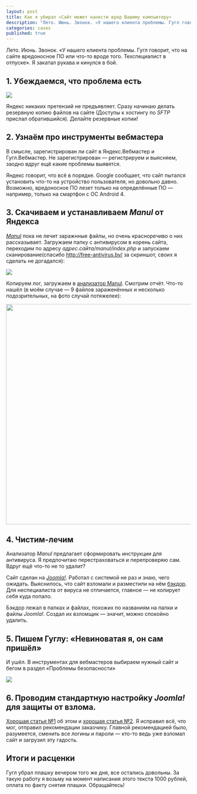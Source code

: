 ```yaml
---
layout: post
title: Как я убирал «Cайт может нанести вред Вашему компьютеру»
description: "Лето. Июнь. Звонок. «У нашего клиента проблемы. Гугл говорит, что на сайте вредоносное ПО или что-то вроде того. Техспециалист в отпуске». Я закатал рукава и кинулся в бой..."
categories: cases
published: true
---
```


Лето. Июнь. Звонок. «У нашего клиента проблемы. Гугл говорит, что на сайте вредоносное ПО или что-то вроде того. Техспециалист в отпуске». Я закатал рукава и кинулся в бой.

## 1. Убеждаемся, что проблема есть 

<img src="/img/site-ugroza.jpg">

Яндекс никаких претензий не предъявляет. Сразу начинаю делать резервную копию файлов на сайте (Доступы к хостингу по *SFTP* прислал обратившийся). Делайте резервные копии!

## 2. Узнаём про инструменты вебмастера

В смысле, зарегистрирован ли сайт в Яндекс.Вебмастер и Гугл.Вебмастер. Не зарегистрирован — регистрируем и выясняем, заодно вдруг ещё какие проблемы выявятся.

Яндекс говорит, что всё в порядке. Google сообщает, что сайт пытался установить что-то на устройство пользователя, но довольно давно. Возможно, вредоносное ПО лезет только на определённые ПО — например, только на смартфон с ОС Android 4.

## 3. Скачиваем и устанавливаем *Manul* от Яндекса

*[Manul](http://yandex.ru/promo/manul)* пока не лечит заражнные файлы, но очень красноречиво о них рассказывает. Загружаем папку с антивирусом в корень сайта, переходим по адресу *адрес.сайта/manul/index.php* и запускаем сканирование(спасибо http://free-antivirus.by/ за скриншот, своих я сделать не догадался):

[<img src="/img/yandex-manul-start.png">](http://free-antivirus.by/)

Копируем лог, загружаем в [анализатор Manul](http://antimalware.github.io/manul/). Смотрим отчёт. Что-то нашёл (в моём случае — 9 файлов зараженённых и несколько подозрительных, на фото случай потяжелее):

[<img src="/img/manul-nashol.jpg" width="600px">](http://www.lastdomain.ru/)


## 4. Чистим-лечим

Анализатор *Manul* предлагает сформировать инструкции для антивируса. Я предпочитаю перестраховаться и перепроверяю сам. Вдруг ещё что-то не то удалит?

Сайт сделан на [*Joomla!*](https://ru.wikipedia.org/wiki/Joomla!). Работал с системой не раз и знаю, чего ожидать. Выяснилось, что сайт взломали и разместили на нём [бэкдор](https://ru.wikipedia.org/wiki/%D0%91%D1%8D%D0%BA%D0%B4%D0%BE%D1%80). Для неспециалиста от вируса не отличается, главное — не копирует себя куда попало.

Бэкдор лежал в папках и файлах, похожих по названиям на папки и файлы *Joomla!*. Создал их взломщик — значит, можно спокойно удалить.

## 5. Пишем Гуглу: «Невиноватая я, он сам пришёл»

И ушёл. В инструментах для вебмастеров выбираем нужный сайт и бегом в раздел «Проблемы безопасности»

<img src="/img/googlewebmastervirus.png">

## 6. Проводим стандартную настройку *Joomla!* для защиты от взлома.

[Хорошая статья №1](http://palpalych.ru/blog/55-razrabotka/302-bezopasnost-sajtov-na-joomla-ili-kak-borotsja-s-virusami-na-sajte.html) об этом и [хорошая статья №2](http://blog.a1.lg.ua/joomla/zashhita-joomla-2-5-ot-vzloma). Я исправил всё, что мог, отправил рекомендации заказчику. Главной рекомендацией было, разумеется, сменить все логины и пароли — кто-то ведь уже взломал сайт и загрузил эту гадость.

## Итоги и расценки

Гугл убрал плашку вечером того же дня, все остались довольны. За такую работу я возьму на момент написания этого текста 1000 рублей, оплата по факту снятия плашки. Обращайтесь!
